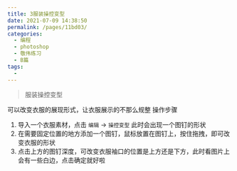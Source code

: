 ```yaml
---
title: 3服装操控变型
date: 2021-07-09 14:38:50
permalink: /pages/11bd03/
categories:
  - 编程
  - photoshop
  - 敬伟练习
  - B篇
tags:
  - 
---
```

> 服装操控变型

可以改变衣服的展现形式，让衣服展示的不那么规整
操作步骤

1. 导入一个衣服素材，点击 `编辑` -> `操控变型` 此时会出现一个图钉的形状
2. 在需要固定位置的地方添加一个图钉，鼠标放置在图钉上，按住拖拽，即可改变衣服的形状
3. 点击上方的图钉深度，可改变衣服袖口的位置是上方还是下方，此时看图片上会有一些白边，点击确定就好啦
